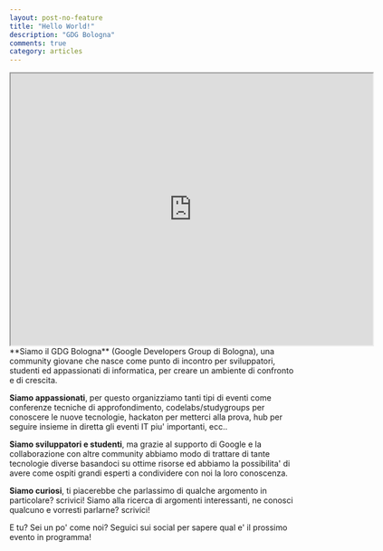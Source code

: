 ```yaml
---
layout: post-no-feature
title: "Hello World!"
description: "GDG Bologna"
comments: true
category: articles
---
```

<iframe src="https://www.google.com/maps/d/u/0/embed?mid=zYqxIJZmpTVI.kGhUu_bLLyCQ" width="640" height="480"></iframe>
**Siamo il GDG Bologna** (Google Developers Group di Bologna), una community giovane che nasce come punto di incontro per sviluppatori, studenti ed appassionati di informatica, per creare un ambiente di confronto e di crescita.

**Siamo appassionati**, per questo organizziamo tanti tipi di eventi come conferenze tecniche di approfondimento, codelabs/studygroups per conoscere le nuove tecnologie, hackaton per metterci alla prova, hub per seguire insieme in diretta gli eventi IT piu' importanti, ecc..

**Siamo sviluppatori e studenti**, ma grazie al supporto di Google e la collaborazione con altre community abbiamo modo di trattare di tante tecnologie diverse basandoci su ottime risorse ed abbiamo la possibilita' di avere come ospiti grandi esperti a condividere con noi la loro conoscenza.

**Siamo curiosi**, ti piacerebbe che parlassimo di qualche argomento in particolare? scrivici!
Siamo alla ricerca di argomenti interessanti, ne conosci qualcuno e vorresti parlarne? scrivici!

E tu? Sei un po' come noi? Seguici sui social per sapere qual e' il prossimo evento in programma!
